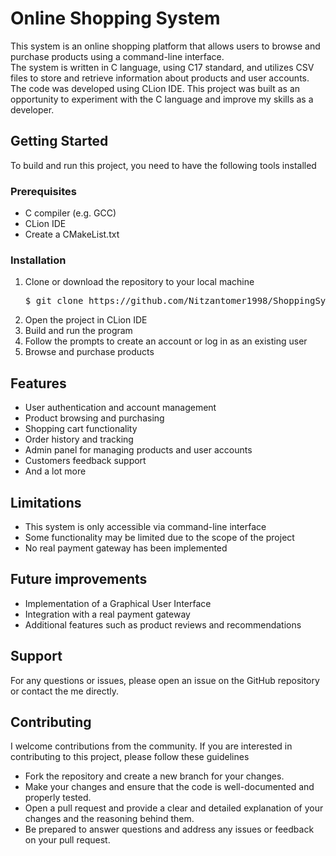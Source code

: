<h1>Online Shopping System</h1>
<p>
   This system is an online shopping platform that allows users to browse and purchase products using a command-line interface.<br>
   The system is written in C language, using C17 standard, and utilizes CSV files to store and retrieve information about products and user accounts.<br>
   The code was developed using CLion IDE. This project was built as an opportunity to experiment with the C language and improve my skills as a developer.
</p>

<h2>Getting Started</h2>
<p>To build and run this project, you need to have the following tools installed</p>

<h3>Prerequisites</h3>
<ul>
   <li>C compiler (e.g. GCC)</li>
   <li>CLion IDE</li>
   <li>Create a CMakeList.txt</li>
</ul>

<h3>Installation</h3>
<ol>
   <li>
      Clone or download the repository to your local machine
      <pre>$ git clone https://github.com/Nitzantomer1998/ShoppingSystem.git</pre>
   </li>
   <li>Open the project in CLion IDE</li>
   <li>Build and run the program</li>
   <li>Follow the prompts to create an account or log in as an existing user</li>
   <li>Browse and purchase products</li>
</ol>

<h2>Features</h2>
<ul>
   <li>User authentication and account management</li>
   <li>Product browsing and purchasing</li>
   <li>Shopping cart functionality</li>
   <li>Order history and tracking</li>
   <li>Admin panel for managing products and user accounts</li>
   <li>Customers feedback support</li>
   <li>And a lot more</li>
</ul>

<h2>Limitations</h2>
<ul>
   <li>This system is only accessible via command-line interface</li>
   <li>Some functionality may be limited due to the scope of the project</li>
   <li>No real payment gateway has been implemented</li>
</ul>

<h2>Future improvements</h2>
<ul>
   <li>Implementation of a Graphical User Interface</li>
   <li>Integration with a real payment gateway</li>
   <li>Additional features such as product reviews and recommendations</li>
</ul>

<h2>Support</h2>
<p>For any questions or issues, please open an issue on the GitHub repository or contact the me directly.</p>

<h2>Contributing</h2>
<p>I welcome contributions from the community. If you are interested in contributing to this project, please follow these guidelines</p>
<ul>
   <li>Fork the repository and create a new branch for your changes.</li>
   <li>Make your changes and ensure that the code is well-documented and properly tested.</li>
   <li>Open a pull request and provide a clear and detailed explanation of your changes and the reasoning behind them.</li>
   <li>Be prepared to answer questions and address any issues or feedback on your pull request.</li>
</ul>
